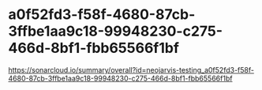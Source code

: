 # a0f52fd3-f58f-4680-87cb-3ffbe1aa9c18-99948230-c275-466d-8bf1-fbb65566f1bf
https://sonarcloud.io/summary/overall?id=neojarvis-testing_a0f52fd3-f58f-4680-87cb-3ffbe1aa9c18-99948230-c275-466d-8bf1-fbb65566f1bf

